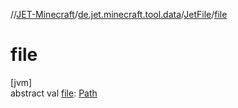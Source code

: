 //[JET-Minecraft](../../../index.md)/[de.jet.minecraft.tool.data](../index.md)/[JetFile](index.md)/[file](file.md)

# file

[jvm]\
abstract val [file](file.md): [Path](https://docs.oracle.com/javase/8/docs/api/java/nio/file/Path.html)
